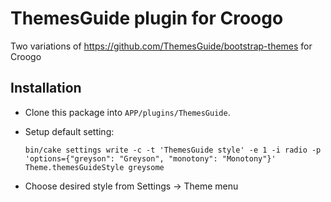 # ThemesGuide plugin for Croogo

Two variations of https://github.com/ThemesGuide/bootstrap-themes for Croogo

## Installation

- Clone this package into `APP/plugins/ThemesGuide`.

- Setup default setting:

    `bin/cake settings write -c -t 'ThemesGuide style' -e 1 -i radio -p 'options={"greyson": "Greyson", "monotony": "Monotony"}' Theme.themesGuideStyle greysome`

- Choose desired style from Settings -> Theme menu
